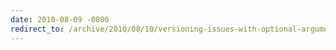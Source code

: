 ```yaml
---
date: 2010-08-09 -0800
redirect_to: /archive/2010/08/10/versioning-issues-with-optional-arguments.aspx/
---
```

